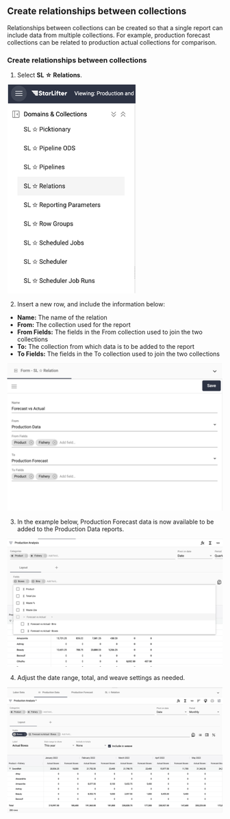## Create relationships between collections

Relationships between collections can be created so that a single report can include data from multiple collections. For example, production forecast collections can be related to production actual collections for comparison.

### Create relationships between collections
1. Select **SL ☆ Relations**.

<img src="../assets/tablerelations02.png"  style="width:300px" class="border"></img>

2. Insert a new row, and include the information below:
* **Name:** The name of the relation
* **From:** The collection used for the report
* **From Fields:** The fields in the From collection used to join the two collections
* **To:** The collection from which data is to be added to the report
* **To Fields:** The fields in the To collection used to join the two collections

<img src="../assets/tablerelations03.png"  style="width:600px" class="border"></img>

3. In the example below, Production Forecast data is now available to be added to the Production Data reports.

<img src="../assets/tablerelations04.png"  style="width:600px" class="border"></img>

4. Adjust the date range, total, and weave settings as needed.

<img src="../assets/tablerelations05.png"  style="width:800px" class="border"></img>